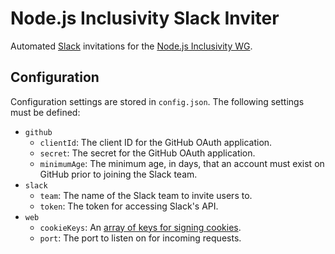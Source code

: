 # Node.js Inclusivity Slack Inviter

Automated [Slack](https://slack.com/) invitations for the [Node.js Inclusivity WG](https://github.com/nodejs/inclusivity).

## Configuration

Configuration settings are stored in `config.json`. The following settings must be defined:

* `github`
  * `clientId`: The client ID for the GitHub OAuth application.
  * `secret`: The secret for the GitHub OAuth application.
  * `minimumAge`: The minimum age, in days, that an account must exist on GitHub prior to joining the Slack team.
* `slack`
  * `team`: The name of the Slack team to invite users to.
  * `token`: The token for accessing Slack's API.
* `web`
  * `cookieKeys`: An [array of keys for signing cookies](https://github.com/expressjs/cookie-session#keys).
  * `port`: The port to listen on for incoming requests.
